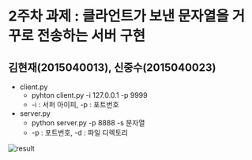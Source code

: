 # 2주차 과제 : 클라언트가 보낸 문자열을 거꾸로 전송하는 서버 구현
## 김현재(2015040013), 신중수(2015040023)
 * client.py
    * pyhton client.py -i 127.0.0.1 -p 9999
    * -i : 서퍼 아이피, -p : 포트번호
 * server.py
    * python server.py -p 8888 -s 문자열
    * -p : 포트번호, -d : 파일 디렉토리


![result](C:\Users\SS\Desktop\client_server.png)
